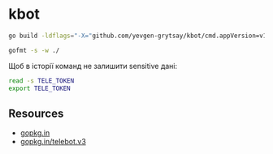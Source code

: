 # kbot
```sh
go build -ldflags="-X="github.com/yevgen-grytsay/kbot/cmd.appVersion=v1.0.0
```

```sh
gofmt -s -w ./
```

Щоб в історії команд не залишити sensitive дані:
```sh
read -s TELE_TOKEN
export TELE_TOKEN
```

## Resources
- [gopkg.in](https://labix.org/gopkg.in)
- [gopkg.in/telebot.v3](https://gopkg.in/telebot.v3)

